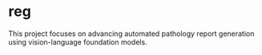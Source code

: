 # reg
This project focuses on advancing automated pathology report generation using vision-language foundation models.
